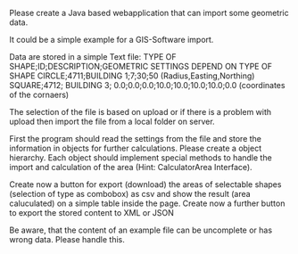 Please create a Java based webapplication  that can import some geometric data.

It could be a simple example for a GIS-Software import.

Data are stored in a simple Text file:
TYPE OF SHAPE;ID;DESCRIPTION;GEOMETRIC SETTINGS DEPEND ON TYPE OF SHAPE
CIRCLE;4711;BUILDING 1;7;30;50 (Radius,Easting,Northing)
SQUARE;4712; BUILDING 3; 0.0;0.0;0.0;10.0;10.0;10.0;10.0;0.0 (coordinates of the cornaers)

The selection of the file is based on upload or if there is a problem with upload then import the file from a local folder on server.

First the program should read the settings from the file and store the information in objects for further calculations.
Please create a object hierarchy. Each object should implement special methods to handle the import and calculation of the area (Hint: CalculatorArea Interface).

Create now a button for export (download) the areas of selectable shapes (selection of type as combobox) as csv and show the result (area caluculated) on a simple table inside the page.
Create now a further button to export the stored content to XML or JSON 

Be aware, that the content of an example file can be uncomplete or has wrong data.
Please handle this.
